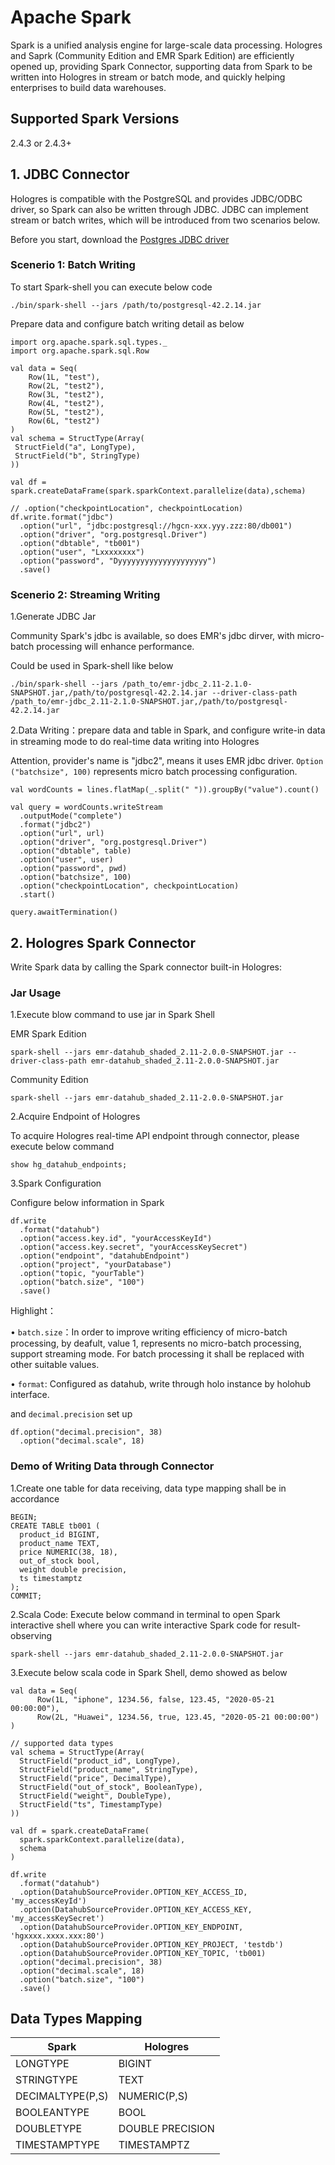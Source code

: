 # Apache Spark

Spark is a unified analysis engine for large-scale data processing. Hologres and Saprk (Community Edition and EMR Spark Edition) are efficiently opened up, providing Spark Connector, supporting data from Spark to be written into Hologres in stream or batch mode, and quickly helping enterprises to build data warehouses.

## Supported Spark Versions

2.4.3 or 2.4.3+

## 1. JDBC Connector

Hologres is compatible with the PostgreSQL and provides JDBC/ODBC driver, so Spark can also be written through JDBC. JDBC can implement stream or batch writes, which will be introduced from two scenarios below.

Before you start, download the [Postgres JDBC driver](https://jdbc.postgresql.org/)

### Scenerio 1: Batch Writing

To start Spark-shell you can execute below code

```
./bin/spark-shell --jars /path/to/postgresql-42.2.14.jar
```

Prepare data and configure batch writing detail as below

```
import org.apache.spark.sql.types._
import org.apache.spark.sql.Row

val data = Seq(
    Row(1L, "test"),
    Row(2L, "test2"),
    Row(3L, "test2"),
    Row(4L, "test2"),
    Row(5L, "test2"),
    Row(6L, "test2")
)
val schema = StructType(Array(
 StructField("a", LongType),
 StructField("b", StringType)
))

val df = spark.createDataFrame(spark.sparkContext.parallelize(data),schema)

// .option("checkpointLocation", checkpointLocation)
df.write.format("jdbc")
  .option("url", "jdbc:postgresql://hgcn-xxx.yyy.zzz:80/db001")
  .option("driver", "org.postgresql.Driver")
  .option("dbtable", "tb001")
  .option("user", "Lxxxxxxxx")
  .option("password", "Dyyyyyyyyyyyyyyyyyyyy")
  .save()
```

### Scenerio 2: Streaming Writing

1.Generate JDBC Jar

Community Spark's jdbc is available, so does EMR's jdbc dirver, with micro-batch processing will enhance performance.

Could be used in Spark-shell like below

```
./bin/spark-shell --jars /path_to/emr-jdbc_2.11-2.1.0-SNAPSHOT.jar,/path/to/postgresql-42.2.14.jar --driver-class-path /path_to/emr-jdbc_2.11-2.1.0-SNAPSHOT.jar,/path/to/postgresql-42.2.14.jar
```

2.Data Writing：prepare data and table in Spark, and configure write-in data in streaming mode to do real-time data writing into Hologres

Attention, provider's name is "jdbc2", means it uses EMR jdbc driver. `Option ("batchsize", 100)` represents micro batch processing configuration.

```
val wordCounts = lines.flatMap(_.split(" ")).groupBy("value").count()

val query = wordCounts.writeStream
  .outputMode("complete")
  .format("jdbc2")
  .option("url", url)
  .option("driver", "org.postgresql.Driver")
  .option("dbtable", table)
  .option("user", user)
  .option("password", pwd)
  .option("batchsize", 100)
  .option("checkpointLocation", checkpointLocation)
  .start()

query.awaitTermination()
```

## 2. Hologres Spark Connector

Write Spark data by calling the Spark connector built-in Hologres:

### Jar Usage

1.Execute blow command to use jar in Spark Shell

EMR Spark Edition

```
spark-shell --jars emr-datahub_shaded_2.11-2.0.0-SNAPSHOT.jar --driver-class-path emr-datahub_shaded_2.11-2.0.0-SNAPSHOT.jar
```

Community Edition

```
spark-shell --jars emr-datahub_shaded_2.11-2.0.0-SNAPSHOT.jar
```

2.Acquire Endpoint of Hologres

To acquire Hologres real-time API endpoint through connector, please execute below command

```
show hg_datahub_endpoints;
```

3.Spark Configuration 

Configure below information in Spark

```
df.write
  .format("datahub")
  .option("access.key.id", "yourAccessKeyId")
  .option("access.key.secret", "yourAccessKeySecret")
  .option("endpoint", "datahubEndpoint")
  .option("project", "yourDatabase")
  .option("topic, "yourTable")
  .option("batch.size", "100")
  .save()
```

Highlight：

• `batch.size`：In order to improve writing efficiency of micro-batch processing, by deafult, value 1, represents no micro-batch processing, support streaming mode. For batch processing it shall be replaced with other suitable values. 

• `format`: Configured as datahub, write through holo instance by holohub interface.

and `decimal.precision` set up

```
df.option("decimal.precision", 38)
  .option("decimal.scale", 18)
```

### Demo of Writing Data through Connector

1.Create one table for data receiving, data type mapping shall be in accordance

```
BEGIN;
CREATE TABLE tb001 (
  product_id BIGINT,
  product_name TEXT,
  price NUMERIC(38, 18),
  out_of_stock bool,
  weight double precision,
  ts timestamptz
);
COMMIT;
```

2.Scala Code: Execute below command in terminal to open Spark interactive shell where you can write interactive Spark code for result-observing

```
spark-shell --jars emr-datahub_shaded_2.11-2.0.0-SNAPSHOT.jar
```

3.Execute below scala code in Spark Shell, demo showed as below

```
val data = Seq(
      Row(1L, "iphone", 1234.56, false, 123.45, "2020-05-21 00:00:00"),
      Row(2L, "Huawei", 1234.56, true, 123.45, "2020-05-21 00:00:00")
)

// supported data types
val schema = StructType(Array(
  StructField("product_id", LongType),
  StructField("product_name", StringType),
  StructField("price", DecimalType),
  StructField("out_of_stock", BooleanType),
  StructField("weight", DoubleType),
  StructField("ts", TimestampType)
))

val df = spark.createDataFrame(
  spark.sparkContext.parallelize(data),
  schema
)

df.write
  .format("datahub")
  .option(DatahubSourceProvider.OPTION_KEY_ACCESS_ID, 'my_accessKeyId')
  .option(DatahubSourceProvider.OPTION_KEY_ACCESS_KEY, 'my_accessKeySecret')
  .option(DatahubSourceProvider.OPTION_KEY_ENDPOINT, 'hgxxxx.xxxx.xxx:80')
  .option(DatahubSourceProvider.OPTION_KEY_PROJECT, 'testdb')
  .option(DatahubSourceProvider.OPTION_KEY_TOPIC, 'tb001)
  .option("decimal.precision", 38)
  .option("decimal.scale", 18)
  .option("batch.size", "100")
  .save()
```

## Data Types Mapping

| Spark | Hologres |
|---|---|
| LONGTYPE | BIGINT |
| STRINGTYPE | TEXT |
| DECIMALTYPE(P,S) | NUMERIC(P,S) |
| BOOLEANTYPE | BOOL |
| DOUBLETYPE | DOUBLE PRECISION |
| TIMESTAMPTYPE | TIMESTAMPTZ |
